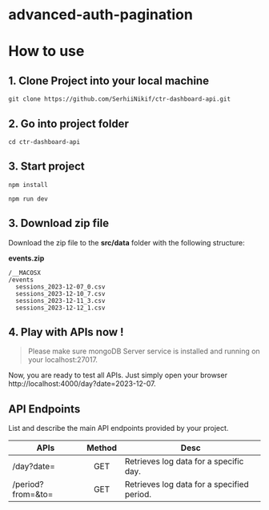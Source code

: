 # advanced-auth-pagination

# How to use

## 1. Clone Project into your local machine
```
git clone https://github.com/SerhiiNikif/ctr-dashboard-api.git
```

## 2. Go into project folder

```
cd ctr-dashboard-api
```

## 3. Start project

```
npm install
```

```
npm run dev
```

## 3. Download zip file
Download the zip file to the __src/data__ folder with the following structure:

__events.zip__
```
/__MACOSX
/events
  sessions_2023-12-07_0.csv
  sessions_2023-12-10_7.csv
  sessions_2023-12-11_3.csv
  sessions_2023-12-12_1.csv
```

## 4. Play with APIs now !
> Please make sure mongoDB Server service is installed and running on your localhost:27017.

Now, you are ready to test all APIs.
Just simply open your browser http://localhost:4000/day?date=2023-12-07.

## API Endpoints
List and describe the main API endpoints provided by your project.

| APIs                           | Method |         Desc                                  |
| -------------------------------| :----: | --------------------------------------------- |
| /day?date=                     |  GET   | Retrieves log data for a specific day.        |
| /period?from=&to=              |  GET   | Retrieves log data for a specified period.    |
